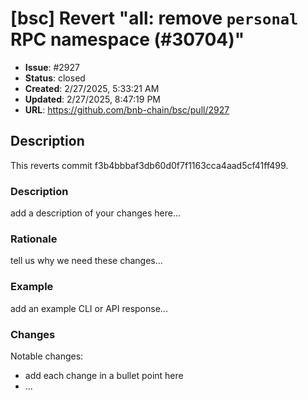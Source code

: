 # [bsc] Revert "all: remove `personal` RPC namespace (#30704)"

- **Issue**: #2927
- **Status**: closed
- **Created**: 2/27/2025, 5:33:21 AM
- **Updated**: 2/27/2025, 8:47:19 PM
- **URL**: https://github.com/bnb-chain/bsc/pull/2927

## Description

This reverts commit f3b4bbbaf3db60d0f7f1163cca4aad5cf41ff499.

### Description

add a description of your changes here...

### Rationale

tell us why we need these changes...

### Example

add an example CLI or API response...

### Changes

Notable changes: 
* add each change in a bullet point here
* ...
